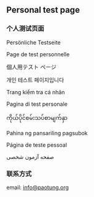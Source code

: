 ## Personal test page

### 个人测试页面

Persönliche Testseite

Page de test personnelle

個人用テスト ページ

개인 테스트 페이지입니다

Trang kiểm tra cá nhân

Pagina di test personale

ကိုယ်ပိုင်စမ်းသပ်စာမျက်နှာ

Pahina ng pansariling pagsubok

Página de teste pessoal

صفحه آزمون شخصی
### 联系方式
email: info@paotung.org
